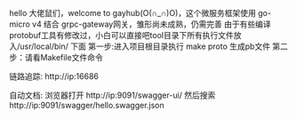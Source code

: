 hello 大佬鼠们，welcome to gayhub(O(∩_∩)O)，这个微服务框架使用 go-micro v4 结合 grpc-gateway网关，雏形尚未成熟，仍需完善
由于有些编译protobuf工具有修改过，小白可以直接吧tool目录下所有执行文件放入/usr/local/bin/ 下面
第一步:进入项目根目录执行 make proto 生成pb文件
第二步：请看Makefile文件命令

链路追踪:
 http://ip:16686

自动文档:
    浏览器打开 http://ip:9091/swagger-ui/  然后搜索  http://ip:9091/swagger/hello.swagger.json
        
